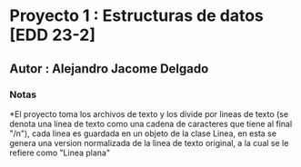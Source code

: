 # Proyecto 1 : Estructuras de datos [EDD 23-2]
## Autor : Alejandro Jacome Delgado

### Notas

*El proyecto toma los archivos de texto y los divide por lineas de texto (se denota una linea de texto como una cadena de caracteres que tiene al final "/n"), cada linea es guardada en un objeto de la clase Linea, en esta se genera una version normalizada de la linea de texto original, a la cual se le refiere como "Linea plana"
